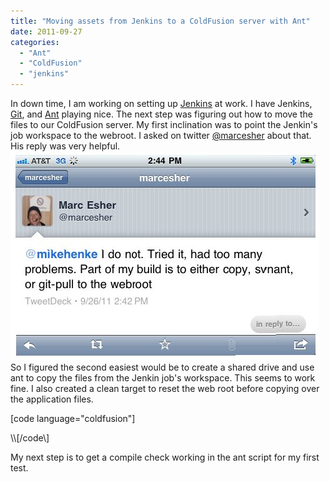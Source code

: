 ```yaml
---
title: "Moving assets from Jenkins to a ColdFusion server with Ant"
date: 2011-09-27
categories: 
  - "Ant"
  - "ColdFusion"
  - "jenkins"
---
```


In down time, I am working on setting up [Jenkins](http://jenkins-ci.org/) at work. I have Jenkins, [Git](http://git-scm.com/), and [Ant](http://ant.apache.org/) playing nice. The next step was figuring out how to move the files to our ColdFusion server. My first inclination was to point the Jenkin's job workspace to the webroot. I asked on twitter [@marcesher](http://twitter.com/marcesher) about that. His reply was very helpful. ![](images/ja-1.jpg) So I figured the second easiest would be to create a shared drive and use ant to copy the files from the Jenkin job's workspace. This seems to work fine. I also created a clean target to reset the web root before copying over the application files.

\[code language="coldfusion"\]
<!--
	=================================
		Target: package
		Generates the zip archive
	=================================
-->
<target name="package" depends="clean" description="--> packages the appropriate files into the deployment-ready zip file. use this for testing; otherwise, use publish">
	<copy todir="${webroot}" >  
		<fileset dir="${jenkins_workspace}" includes="**"/>  
	</copy>
</target>

<!--
	=================================
		Target: clean
		Cleans up un-needed files
	=================================
-->
<target name="clean" depends="init">
	<delete dir="${webroot}">
		<exclude name="CFIDE/"/>
		<exclude name="WEB-INF/"/>
		<exclude name="META-INF/"/>
		<exclude name="snapshots/"/>
		<exclude name=".settings/"/>
	</delete>
</target>
\\[/code\]

My next step is to get a compile check working in the ant script for my first test.
